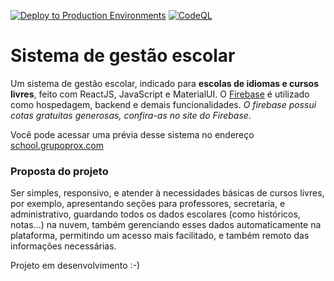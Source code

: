 [![Deploy to Production Environments](https://github.com/ProXDigital/sistema-escolar-react/actions/workflows/deploy_prod_on_push.yml/badge.svg)](https://github.com/ProXDigital/sistema-escolar-react/actions/workflows/deploy_prod_on_push.yml)
[![CodeQL](https://github.com/ProXDigital/sistema-escolar-react/actions/workflows/codeql-analysis.yml/badge.svg)](https://github.com/ProXDigital/sistema-escolar-react/actions/workflows/codeql-analysis.yml)

# Sistema de gestão escolar

Um sistema de gestão escolar, indicado para **escolas de idiomas e cursos livres**, feito com ReactJS, JavaScript e MaterialUI. O [Firebase](https://firebase.google.com) é utilizado como hospedagem, backend e demais funcionalidades. *O firebase possui cotas gratuitas generosas, confira-as no site do Firebase*.
 
 Você pode acessar uma prévia desse sistema no endereço [school.grupoprox.com](https://school.grupoprox.com/)
 
 ### Proposta do projeto 
 Ser simples, responsivo, e atender à necessidades básicas de cursos livres, por exemplo, apresentando seções para professores, secretaria, e administrativo, guardando todos os dados escolares (como históricos, notas...) na nuvem, também gerenciando esses dados automaticamente na plataforma, permitindo um acesso mais facilitado, e também remoto das informações necessárias.
 
 Projeto em desenvolvimento :-) 
